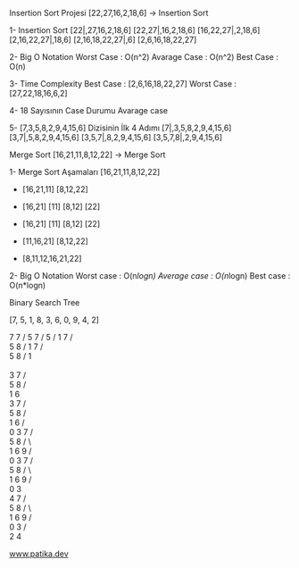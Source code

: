 Insertion Sort Projesi
[22,27,16,2,18,6] -> Insertion Sort

1- Insertion Sort 
 [22|,27,16,2,18,6]
 [22,27|,16,2,18,6]
 [16,22,27|,2,18,6]
 [2,16,22,27|,18,6]
 [2,16,18,22,27|,6]
 [2,6,16,18,22,27]
 
2- Big O Notation 
Worst Case : O(n^2)
Avarage Case : O(n^2)
Best Case : O(n)

3- Time Complexity
Best Case : [2,6,16,18,22,27]
Worst Case : [27,22,18,16,6,2]

4- 18 Sayısının Case Durumu
Avarage case

5- [7,3,5,8,2,9,4,15,6] Dizisinin İlk 4 Adımı
[7|,3,5,8,2,9,4,15,6]
[3,7|,5,8,2,9,4,15,6]
[3,5,7|,8,2,9,4,15,6]
[3,5,7,8|,2,9,4,15,6]


Merge Sort 
[16,21,11,8,12,22] -> Merge Sort

1- Merge Sort Aşamaları
[16,21,11,8,12,22]
- [16,21,11]     [8,12,22]


- [16,21]   [11]   [8,12]   [22]


- [16,21]   [11]   [8,12]   [22]


- [11,16,21]   [8,12,22]


- [8,11,12,16,21,22]


2- Big O Notation
Worst case   : O(n*logn)
Average case : O(n*logn)
Best case    : O(n*logn)


Binary Search Tree 

[7, 5, 1, 8, 3, 6, 0, 9, 4, 2] 

7
  7
 /
5
    7
   /
  5
 /
1 
    7
   / \
  5   8
 /
1 
    7
   / \
  5   8
 / 
1  
 \
  3
    7
   / \
  5   8
 / \
1   6
 \
  3
      7
     / \
    5   8
   / \
  1   6
 / \
0   3
      7
     / \
    5   8
   / \   \
  1   6   9
 / \
0   3
      7
     / \
    5   8
   / \   \
  1   6   9
 / \
0   3
     \
      4
      7
     / \
    5   8
   / \   \
  1   6   9
 / \
0   3
   / \
  2   4
  
www.patika.dev
